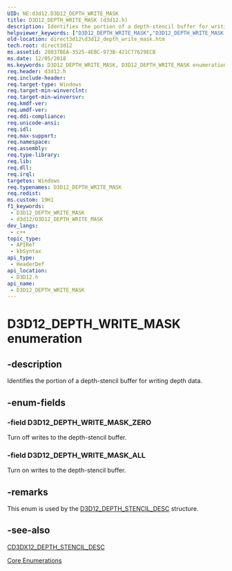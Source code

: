```yaml
---
UID: NE:d3d12.D3D12_DEPTH_WRITE_MASK
title: D3D12_DEPTH_WRITE_MASK (d3d12.h)
description: Identifies the portion of a depth-stencil buffer for writing depth data.
helpviewer_keywords: ["D3D12_DEPTH_WRITE_MASK","D3D12_DEPTH_WRITE_MASK enumeration","D3D12_DEPTH_WRITE_MASK_ALL","D3D12_DEPTH_WRITE_MASK_ZERO","d3d12/D3D12_DEPTH_WRITE_MASK","d3d12/D3D12_DEPTH_WRITE_MASK_ALL","d3d12/D3D12_DEPTH_WRITE_MASK_ZERO","direct3d12.d3d12_depth_write_mask"]
old-location: direct3d12\d3d12_depth_write_mask.htm
tech.root: direct3d12
ms.assetid: 28037BEA-3525-4EBC-973B-421C77629ECB
ms.date: 12/05/2018
ms.keywords: D3D12_DEPTH_WRITE_MASK, D3D12_DEPTH_WRITE_MASK enumeration, D3D12_DEPTH_WRITE_MASK_ALL, D3D12_DEPTH_WRITE_MASK_ZERO, d3d12/D3D12_DEPTH_WRITE_MASK, d3d12/D3D12_DEPTH_WRITE_MASK_ALL, d3d12/D3D12_DEPTH_WRITE_MASK_ZERO, direct3d12.d3d12_depth_write_mask
req.header: d3d12.h
req.include-header: 
req.target-type: Windows
req.target-min-winverclnt: 
req.target-min-winversvr: 
req.kmdf-ver: 
req.umdf-ver: 
req.ddi-compliance: 
req.unicode-ansi: 
req.idl: 
req.max-support: 
req.namespace: 
req.assembly: 
req.type-library: 
req.lib: 
req.dll: 
req.irql: 
targetos: Windows
req.typenames: D3D12_DEPTH_WRITE_MASK
req.redist: 
ms.custom: 19H1
f1_keywords:
 - D3D12_DEPTH_WRITE_MASK
 - d3d12/D3D12_DEPTH_WRITE_MASK
dev_langs:
 - c++
topic_type:
 - APIRef
 - kbSyntax
api_type:
 - HeaderDef
api_location:
 - D3D12.h
api_name:
 - D3D12_DEPTH_WRITE_MASK
---
```


# D3D12_DEPTH_WRITE_MASK enumeration


## -description

Identifies the portion of a depth-stencil buffer for writing depth data.

## -enum-fields

### -field D3D12_DEPTH_WRITE_MASK_ZERO

Turn off writes to the depth-stencil buffer.

### -field D3D12_DEPTH_WRITE_MASK_ALL

Turn on writes to the depth-stencil buffer.

## -remarks

This enum is used by the <a href="/windows/desktop/api/d3d12/ns-d3d12-d3d12_depth_stencil_desc">D3D12_DEPTH_STENCIL_DESC</a> structure.

## -see-also

<a href="/windows/desktop/direct3d12/cd3dx12-depth-stencil-desc">CD3DX12_DEPTH_STENCIL_DESC</a>



<a href="/windows/desktop/direct3d12/direct3d-12-enumerations">Core Enumerations</a>